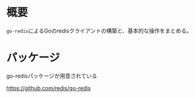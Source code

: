 # 概要
`go-redis`によるGoのredisクライアントの構築と、基本的な操作をまとめる。

# パッケージ
go-redisパッケージが用意されている

https://github.com/redis/go-redis
